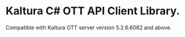 # Kaltura C# OTT API Client Library.
Compatible with Kaltura OTT server version 5.2.6.6082 and above.

